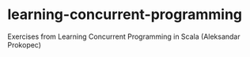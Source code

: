 # learning-concurrent-programming
Exercises from Learning Concurrent Programming in Scala (Aleksandar Prokopec)
